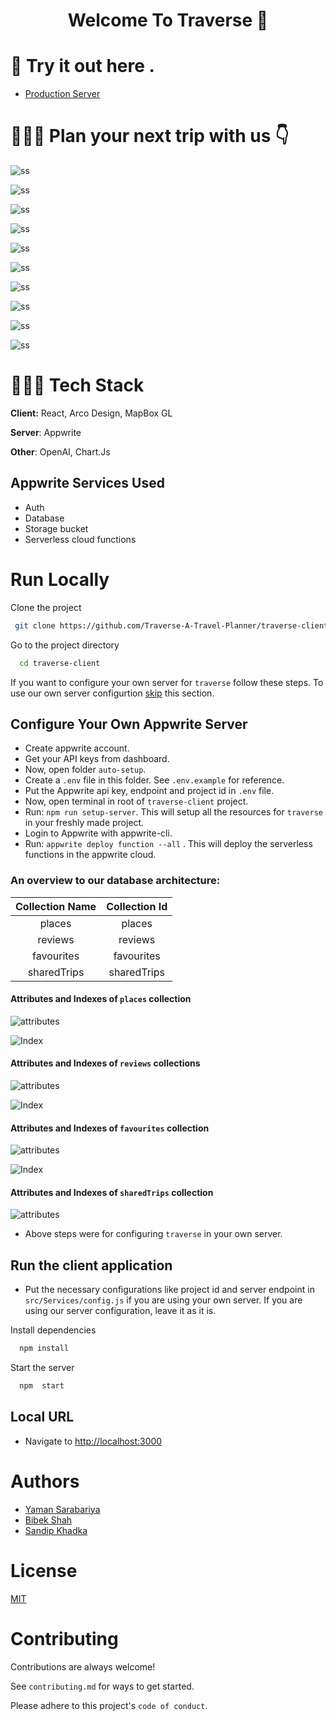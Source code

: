 <h1 align="center">Welcome To Traverse 👋</h1>


# 🔗 Try it out here .
- [Production Server](https://traverse-rho.vercel.app/)


# 🏄🏼‍♀️ Plan your next trip with us  👇

![ss](https://cloud.appwrite.io/v1/storage/buckets/traverse/files/64886964db762814b8d9/view?project=64777ba0910c827a975b&mode=admin)

![ss](https://cloud.appwrite.io/v1/storage/buckets/traverse/files/6488699cb9e902af6cad/view?project=64777ba0910c827a975b&mode=admin)

![ss](https://cloud.appwrite.io/v1/storage/buckets/traverse/files/648869cc5a0b0b57e246/view?project=64777ba0910c827a975b&mode=admin)

![ss](https://cloud.appwrite.io/v1/storage/buckets/traverse/files/64886a04054692f07894/view?project=64777ba0910c827a975b&mode=admin)

![ss](https://cloud.appwrite.io/v1/storage/buckets/traverse/files/64886a7c0ea18f04e99d/view?project=64777ba0910c827a975b&mode=admin)

![ss](https://cloud.appwrite.io/v1/storage/buckets/traverse/files/64886aa8409162ea0291/view?project=64777ba0910c827a975b&mode=admin)

![ss](https://cloud.appwrite.io/v1/storage/buckets/traverse/files/64886ad8bf660e660bd3/view?project=64777ba0910c827a975b&mode=admin)

![ss](https://cloud.appwrite.io/v1/storage/buckets/traverse/files/64886b2581b1198c144a/view?project=64777ba0910c827a975b&mode=admin)

![ss](https://cloud.appwrite.io/v1/storage/buckets/traverse/files/6488df718818c566d87f/view?project=64777ba0910c827a975b&mode=admin)

![ss](https://cloud.appwrite.io/v1/storage/buckets/traverse/files/64886b79b65f3ebb54fe/view?project=64777ba0910c827a975b&mode=admin)




# 👨🏼‍💻 Tech Stack

**Client:** React, Arco Design, MapBox GL

**Server**: Appwrite

**Other**: OpenAI, Chart.Js

## Appwrite Services Used

- Auth
- Database
- Storage bucket
- Serverless cloud functions

# Run Locally

Clone the project
```bash
 git clone https://github.com/Traverse-A-Travel-Planner/traverse-client
```

Go to the project directory

```bash
  cd traverse-client
```

If you want to configure your own server for `traverse` follow these steps. To use our own server configurtion [skip](https://github.com/Traverse-A-Travel-Planner/traverse-client/edit/main/README.md#run-the-client-application) this section.

## Configure Your Own Appwrite Server

- Create appwrite account.
- Get your API keys from dashboard.
- Now, open folder `auto-setup`.
- Create a `.env` file in this folder. See `.env.example` for reference.
- Put the Appwrite api key, endpoint and project id in `.env` file.
- Now, open terminal in root of `traverse-client` project.
- Run: `npm run setup-server`. This will setup all the resources for `traverse` in your freshly made project.
- Login to Appwrite with appwrite-cli.
- Run: `appwrite deploy function --all` . This will deploy the serverless functions in the appwrite cloud.

### An overview to our database architecture: 

| Collection Name  | Collection Id  |
| :------------: | :------------: |
| places  | places  |
|  reviews |  reviews |
|  favourites |  favourites |
|  sharedTrips |  sharedTrips |


#### Attributes and Indexes of ```places``` collection
![attributes](https://cloud.appwrite.io/v1/storage/buckets/traverse/files/648310128e00f797e03b/view?project=64777ba0910c827a975b&mode=admin)

![Index](https://cloud.appwrite.io/v1/storage/buckets/traverse/files/64831029ab33b9dfc739/view?project=64777ba0910c827a975b&mode=admin)

#### Attributes and Indexes of ```reviews``` collections

![attributes](https://cloud.appwrite.io/v1/storage/buckets/traverse/files/6483148c5055db459c70/view?project=64777ba0910c827a975b&mode=admin)

![Index](https://cloud.appwrite.io/v1/storage/buckets/traverse/files/64886c5de46ffa5adef4/view?project=64777ba0910c827a975b&mode=admin)

#### Attributes and Indexes of ```favourites``` collection

![attributes](https://cloud.appwrite.io/v1/storage/buckets/traverse/files/6483139df2f63c36c5e9/view?project=64777ba0910c827a975b&mode=admin)

![Index](https://cloud.appwrite.io/v1/storage/buckets/traverse/files/648314195d1edf276470/view?project=64777ba0910c827a975b&mode=admin)

#### Attributes and Indexes of ```sharedTrips``` collection

![attributes](https://cloud.appwrite.io/v1/storage/buckets/traverse/files/648762493d58fcd78718/view?project=64777ba0910c827a975b&mode=admin)

- Above steps were for configuring `traverse` in your own server. 

## Run the client application

- Put the necessary configurations like project id and server endpoint in `src/Services/config.js` if you are using your own server. If you are using our server configuration, leave it as it is. 

Install dependencies

```bash
  npm install
```

Start the server

```bash
  npm  start
```

## Local URL
- Navigate to [http://localhost:3000](http://localhost:3000)

# Authors
- [Yaman Sarabariya](https://github.com/yaman1337)
- [Bibek Shah](https://github.com/bibekshhh)
- [Sandip Khadka](https://www.instagram.com/sandip61_)


# License

[MIT](https://github.com/Traverse-A-Travel-Planner/traverse-client/blob/main/LICENSE)

# Contributing

Contributions are always welcome!

See `contributing.md` for ways to get started.

Please adhere to this project's `code of conduct`.

